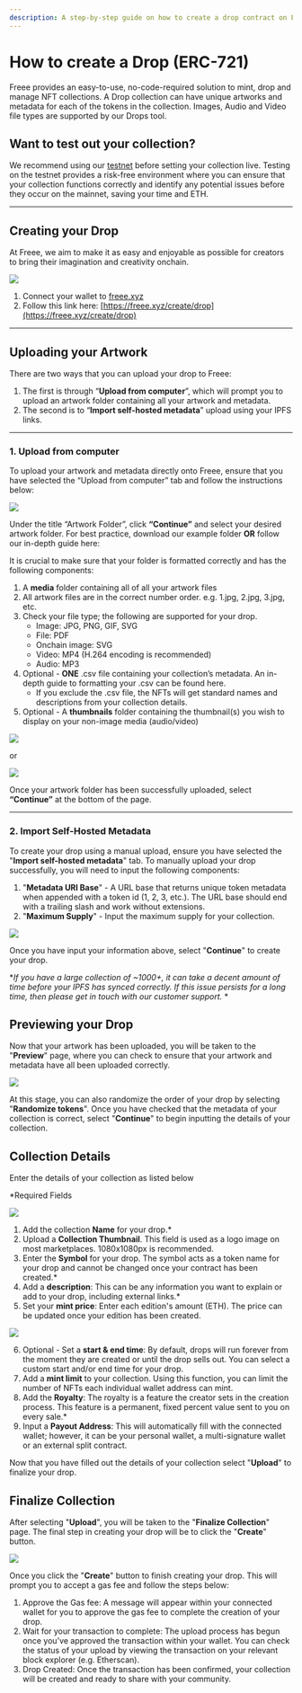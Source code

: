```yaml
---
description: A step-by-step guide on how to create a drop contract on Freee.
---
```


# How to create a Drop (ERC-721)

Freee provides an easy-to-use, no-code-required solution to mint, drop and manage NFT collections. A Drop collection can have unique artworks and metadata for each of the tokens in the collection. Images, Audio and Video file types are supported by our Drops tool.

## Want to test out your collection?

We recommend using our [testnet](https://testnet.freee.xyz) before setting your collection live. Testing on the testnet provides a risk-free environment where you can ensure that your collection functions correctly and identify any potential issues before they occur on the mainnet, saving your time and ETH.

***

## Creating your Drop

At Freee, we aim to make it as easy and enjoyable as possible for creators to bring their imagination and creativity onchain.

![](../../imgs/drop-create\_1.gif)

1. Connect your wallet to [freee.xyz](https://freee.xyz)
2. Follow this link here: [https://freee.xyz/create/drop](https://freee.xyz/create/drop)

***

## Uploading your Artwork

There are two ways that you can upload your drop to Freee:

1. The first is through “**Upload from computer**”, which will prompt you to upload an artwork folder containing all your artwork and metadata.
2. The second is to “**Import self-hosted metadata**” upload using your IPFS links.

***

### 1. Upload from computer

To upload your artwork and metadata directly onto Freee, ensure that you have selected the “Upload from computer” tab and follow the instructions below:

![](../../imgs/drop-create\_2.jpg)

Under the title “Artwork Folder”, click **“Continue”** and select your desired artwork folder. For best practice, download our example folder **OR** follow our in-depth guide here:

It is crucial to make sure that your folder is formatted correctly and has the following components:

1. A **media** folder containing all of all your artwork files
2. All artwork files are in the correct number order. e.g. 1.jpg, 2.jpg, 3.jpg, etc.
3. Check your file type; the following are supported for your drop.
   * Image: JPG, PNG, GIF, SVG
   * File: PDF
   * Onchain image: SVG
   * Video: MP4 (H.264 encoding is recommended)
   * Audio: MP3
4. Optional - **ONE** .csv file containing your collection’s metadata. An in-depth guide to formatting your .csv can be found here.
   * If you exclude the .csv file, the NFTs will get standard names and descriptions from your collection details.
5. Optional - A **thumbnails** folder containing the thumbnail(s) you wish to display on your non-image media (audio/video)

![](../../imgs/drop-create\_3.png)

or

![](../../imgs/drop-create\_4.png)

Once your artwork folder has been successfully uploaded, select **“Continue”** at the bottom of the page.

***

### 2. Import Self-Hosted Metadata

To create your drop using a manual upload, ensure you have selected the "**Import self-hosted metadata**" tab. To manually upload your drop successfully, you will need to input the following components:

1. "**Metadata URI Base**" - A URL base that returns unique token metadata when appended with a token id (1, 2, 3, etc.). The URL base should end with a trailing slash and work without extensions.
2. "**Maximum Supply**" - Input the maximum supply for your collection.

![](../../imgs/drop-create\_5.jpg)

Once you have input your information above, select "**Continue**" to create your drop.

\*_If you have a large collection of \~1000+, it can take a decent amount of time before your IPFS has synced correctly. If this issue persists for a long time, then please get in touch with our customer support._ \*

## Previewing your Drop

Now that your artwork has been uploaded, you will be taken to the "**Preview**" page, where you can check to ensure that your artwork and metadata have all been uploaded correctly.

![](../../imgs/drop-create\_6.jpg)

At this stage, you can also randomize the order of your drop by selecting "**Randomize tokens**". Once you have checked that the metadata of your collection is correct, select "**Continue**" to begin inputting the details of your collection.

## Collection Details

Enter the details of your collection as listed below

\*Required Fields

![](../../imgs/drop-create\_7.png)

1. Add the collection **Name** for your drop.\*
2. Upload a **Collection Thumbnail**. This field is used as a logo image on most marketplaces. 1080x1080px is recommended.
3. Enter the **Symbol** for your drop. The symbol acts as a token name for your drop and cannot be changed once your contract has been created.\*
4. Add a **description**: This can be any information you want to explain or add to your drop, including external links.\*
5. Set your **mint price**: Enter each edition's amount (ETH). The price can be updated once your edition has been created.

![](../../imgs/drop-create\_8.png)

6. Optional - Set a **start & end time**: By default, drops will run forever from the moment they are created or until the drop sells out. You can select a custom start and/or end time for your drop.
7. Add a **mint limit** to your collection. Using this function, you can limit the number of NFTs each individual wallet address can mint.
8. Add the **Royalty**: The royalty is a feature the creator sets in the creation process. This feature is a permanent, fixed percent value sent to you on every sale.\*
9. Input a **Payout Address**: This will automatically fill with the connected wallet; however, it can be your personal wallet, a multi-signature wallet or an external split contract.

Now that you have filled out the details of your collection select "**Upload**" to finalize your drop.

## Finalize Collection

After selecting "**Upload**", you will be taken to the "**Finalize Collection**" page. The final step in creating your drop will be to click the "**Create**" button.

![](../../imgs/drop-create\_9.jpg)

Once you click the "**Create**" button to finish creating your drop. This will prompt you to accept a gas fee and follow the steps below:

1. Approve the Gas fee: A message will appear within your connected wallet for you to approve the gas fee to complete the creation of your drop.
2. Wait for your transaction to complete: The upload process has begun once you’ve approved the transaction within your wallet. You can check the status of your upload by viewing the transaction on your relevant block explorer (e.g. Etherscan).
3. Drop Created: Once the transaction has been confirmed, your collection will be created and ready to share with your community.
